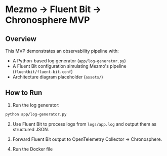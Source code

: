 # Mezmo → Fluent Bit → Chronosphere MVP

## Overview

This MVP demonstrates an observability pipeline with:
- A Python-based log generator (`app/log-generator.py`)
- A Fluent Bit configuration simulating Mezmo's pipeline (`fluentbit/fluent-bit.conf`)
- Architecture diagram placeholder (`assets/`)

## How to Run

1. Run the log generator:
```bash
python app/log-generator.py
```

2. Use Fluent Bit to process logs from `logs/app.log` and output them as structured JSON.

3. Forward Fluent Bit output to OpenTelemetry Collector → Chronosphere.

4. Run the Docker file
